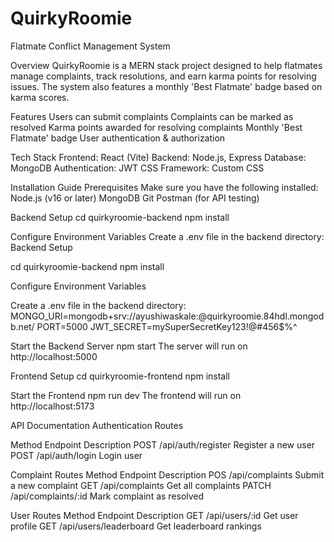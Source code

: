 # QuirkyRoomie
Flatmate Conflict Management System

Overview
QuirkyRoomie is a MERN stack project designed to help flatmates manage complaints, track resolutions, and earn karma points for resolving issues. The system also features a monthly 'Best Flatmate' badge based on karma scores.

Features
Users can submit complaints
Complaints can be marked as resolved
Karma points awarded for resolving complaints
Monthly 'Best Flatmate' badge
User authentication & authorization

Tech Stack
Frontend: React (Vite)
Backend: Node.js, Express
Database: MongoDB
Authentication: JWT
CSS Framework: Custom CSS

Installation Guide
Prerequisites
Make sure you have the following installed:
Node.js (v16 or later)
MongoDB
Git
Postman (for API testing)

Backend Setup
cd quirkyroomie-backend
npm install

Configure Environment Variables
Create a .env file in the backend directory:
Backend Setup

cd quirkyroomie-backend
npm install

Configure Environment Variables

Create a .env file in the backend directory:
MONGO_URI=mongodb+srv://ayushiwaskale:<Pass>@quirkyroomie.84hdl.mongodb.net/
PORT=5000
JWT_SECRET=mySuperSecretKey123!@#456$%^

Start the Backend Server
npm start
The server will run on http://localhost:5000

Frontend Setup
cd quirkyroomie-frontend
npm install

Start the Frontend
npm run dev
The frontend will run on http://localhost:5173

API Documentation
Authentication Routes

Method          Endpoint                    Description
POST             /api/auth/register         Register a new user
POST             /api/auth/login            Login user

Complaint Routes
Method          Endpoint              Description
POS             /api/complaints       Submit a new complaint
GET             /api/complaints       Get all complaints
PATCH           /api/complaints/:id   Mark complaint as resolved

User Routes
Method         Endpoint                 Description
GET            /api/users/:id           Get user profile
GET            /api/users/leaderboard   Get leaderboard rankings
